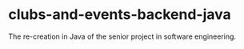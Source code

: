 # clubs-and-events-backend-java
The re-creation in Java of the senior project in software engineering.
